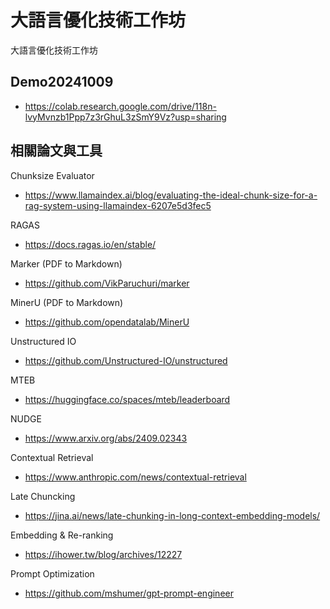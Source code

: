 # 大語言優化技術工作坊
大語言優化技術工作坊

## Demo20241009
- https://colab.research.google.com/drive/118n-lvyMvnzb1Ppp7z3rGhuL3zSmY9Vz?usp=sharing

## 相關論文與工具
Chunksize Evaluator
- https://www.llamaindex.ai/blog/evaluating-the-ideal-chunk-size-for-a-rag-system-using-llamaindex-6207e5d3fec5

RAGAS
- https://docs.ragas.io/en/stable/

Marker (PDF to Markdown)
- https://github.com/VikParuchuri/marker

MinerU (PDF to Markdown)
- https://github.com/opendatalab/MinerU

Unstructured IO
- https://github.com/Unstructured-IO/unstructured

MTEB
- https://huggingface.co/spaces/mteb/leaderboard

NUDGE
- https://www.arxiv.org/abs/2409.02343

Contextual Retrieval
- https://www.anthropic.com/news/contextual-retrieval

Late Chuncking
- https://jina.ai/news/late-chunking-in-long-context-embedding-models/

Embedding & Re-ranking
- https://ihower.tw/blog/archives/12227

Prompt Optimization
- https://github.com/mshumer/gpt-prompt-engineer
